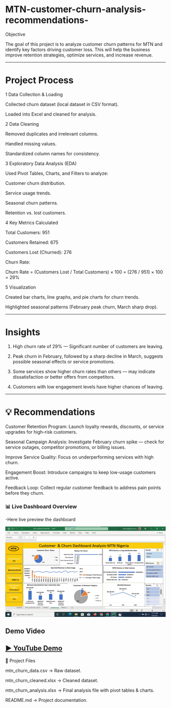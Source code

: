 # MTN-customer-churn-analysis-recommendations-

Objective

The goal of this project is to analyze customer churn patterns for MTN and identify key factors driving customer loss.
This will help the business improve retention strategies, optimize services, and increase revenue.


---

 # Project Process

1 Data Collection & Loading

Collected churn dataset (local dataset in CSV format).

Loaded into Excel and cleaned for analysis.


2 Data Cleaning

Removed duplicates and irrelevant columns.

Handled missing values.

Standardized column names for consistency.


3 Exploratory Data Analysis (EDA)

Used Pivot Tables, Charts, and Filters to analyze:

Customer churn distribution.

Service usage trends.

Seasonal churn patterns.

Retention vs. lost customers.



4 Key Metrics Calculated

Total Customers: 951

Customers Retained: 675

Customers Lost (Churned): 276

Churn Rate:

Churn Rate = (Customers Lost / Total Customers) × 100
           = (276 / 951) × 100
           = 29%


5 Visualization

Created bar charts, line graphs, and pie charts for churn trends.

Highlighted seasonal patterns (February peak churn, March sharp drop).



---

# Insights

1. High churn rate of 29% — Significant number of customers are leaving.


2. Peak churn in February, followed by a sharp decline in March, suggests possible seasonal effects or service promotions.


3. Some services show higher churn rates than others — may indicate dissatisfaction or better offers from competitors.


4. Customers with low engagement levels have higher chances of leaving.




---

# 💡 Recommendations

Customer Retention Program: Launch loyalty rewards, discounts, or service upgrades for high-risk customers.

Seasonal Campaign Analysis: Investigate February churn spike — check for service outages, competitor promotions, or billing issues.

Improve Service Quality: Focus on underperforming services with high churn.

Engagement Boost: Introduce campaigns to keep low-usage customers active.

Feedback Loop: Collect regular customer feedback to address pain points before they churn.



### 📊 Live Dashboard  Overview  
-Here live preview the dashboard

![Sales Dashboard](https://github.com/Abdulrasheed055/MTN-customer-churn-analysis-recommendations-/blob/main/mtn.jpg)



## Demo Video

[▶️ YouTube Demo](https://youtu.be/YOUR_VIDEO_ID)
---

📂 Project Files

mtn_churn_data.csv → Raw dataset.

mtn_churn_cleaned.xlsx → Cleaned dataset.

mtn_churn_analysis.xlsx → Final analysis file with pivot tables & charts.

README.md → Project documentation.
